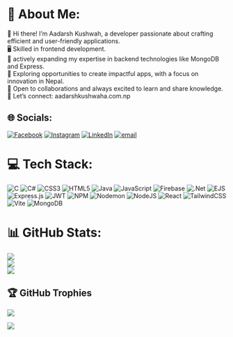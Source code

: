 # 💫 About Me:
👋 Hi there! I’m Aadarsh Kushwah, a developer passionate about crafting efficient and user-friendly applications.<br>🖥️ Skilled in frontend development.<br>🚀 actively expanding my expertise in backend technologies like MongoDB and Express.<br>🌱 Exploring opportunities to create impactful apps, with a focus on innovation in Nepal.<br>🌟 Open to collaborations and always excited to learn and share knowledge.<br>🔗 Let’s connect: aadarshkushwaha.com.np


## 🌐 Socials:
[![Facebook](https://img.shields.io/badge/Facebook-%231877F2.svg?logo=Facebook&logoColor=white)](https://facebook.com/aadarshaadman6264) [![Instagram](https://img.shields.io/badge/Instagram-%23E4405F.svg?logo=Instagram&logoColor=white)](https://instagram.com/iamyouraadi) [![LinkedIn](https://img.shields.io/badge/LinkedIn-%230077B5.svg?logo=linkedin&logoColor=white)](https://linkedin.com/in/aadarsh-kushwaha-09a9451b4) [![email](https://img.shields.io/badge/Email-D14836?logo=gmail&logoColor=white)](mailto:contact@aadarshkushwaha.com.np) 

# 💻 Tech Stack:
![C](https://img.shields.io/badge/c-%2300599C.svg?style=flat&logo=c&logoColor=white) ![C#](https://img.shields.io/badge/c%23-%23239120.svg?style=flat&logo=csharp&logoColor=white) ![CSS3](https://img.shields.io/badge/css3-%231572B6.svg?style=flat&logo=css3&logoColor=white) ![HTML5](https://img.shields.io/badge/html5-%23E34F26.svg?style=flat&logo=html5&logoColor=white) ![Java](https://img.shields.io/badge/java-%23ED8B00.svg?style=flat&logo=openjdk&logoColor=white) ![JavaScript](https://img.shields.io/badge/javascript-%23323330.svg?style=flat&logo=javascript&logoColor=%23F7DF1E) ![Firebase](https://img.shields.io/badge/firebase-%23039BE5.svg?style=flat&logo=firebase) ![.Net](https://img.shields.io/badge/.NET-5C2D91?style=flat&logo=.net&logoColor=white) ![EJS](https://img.shields.io/badge/ejs-%23B4CA65.svg?style=flat&logo=ejs&logoColor=black) ![Express.js](https://img.shields.io/badge/express.js-%23404d59.svg?style=flat&logo=express&logoColor=%2361DAFB) ![JWT](https://img.shields.io/badge/JWT-black?style=flat&logo=JSON%20web%20tokens) ![NPM](https://img.shields.io/badge/NPM-%23CB3837.svg?style=flat&logo=npm&logoColor=white) ![Nodemon](https://img.shields.io/badge/NODEMON-%23323330.svg?style=flat&logo=nodemon&logoColor=%BBDEAD) ![NodeJS](https://img.shields.io/badge/node.js-6DA55F?style=flat&logo=node.js&logoColor=white) ![React](https://img.shields.io/badge/react-%2320232a.svg?style=flat&logo=react&logoColor=%2361DAFB) ![TailwindCSS](https://img.shields.io/badge/tailwindcss-%2338B2AC.svg?style=flat&logo=tailwind-css&logoColor=white) ![Vite](https://img.shields.io/badge/vite-%23646CFF.svg?style=flat&logo=vite&logoColor=white) ![MongoDB](https://img.shields.io/badge/MongoDB-%234ea94b.svg?style=flat&logo=mongodb&logoColor=white)
# 📊 GitHub Stats:
![](https://github-readme-stats.vercel.app/api?username=aadik6&theme=dark&hide_border=false&include_all_commits=false&count_private=false)<br/>
![](https://github-readme-streak-stats.herokuapp.com/?user=aadik6&theme=dark&hide_border=false)<br/>
![](https://github-readme-stats.vercel.app/api/top-langs/?username=aadik6&theme=dark&hide_border=false&include_all_commits=false&count_private=false&layout=compact)

## 🏆 GitHub Trophies
![](https://github-profile-trophy.vercel.app/?username=aadik6&theme=radical&no-frame=false&no-bg=false&margin-w=4)

[![](https://visitcount.itsvg.in/api?id=aadik6&icon=0&color=0)](https://visitcount.itsvg.in)

<!-- Proudly created with GPRM ( https://gprm.itsvg.in ) -->
